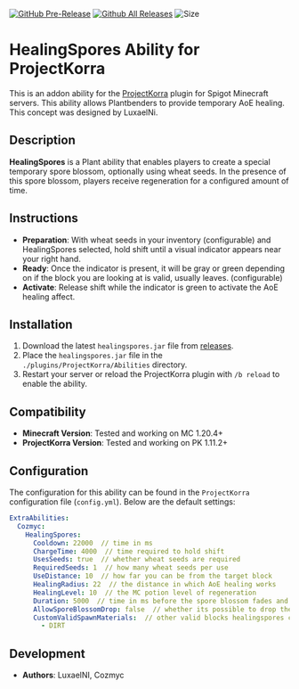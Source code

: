 [![GitHub Pre-Release](https://img.shields.io/github/release-pre/CozmycDev/PK-HealingSpores.svg)](https://github.com/CozmycDev/PK-HealingSpores/releases)
[![Github All Releases](https://img.shields.io/github/downloads/CozmycDev/PK-HealingSpores/total.svg)](https://github.com/CozmycDev/PK-HealingSpores/releases)
![Size](https://img.shields.io/github/repo-size/CozmycDev/PK-HealingSpores.svg)

# HealingSpores Ability for ProjectKorra

This is an addon ability for the [ProjectKorra](https://projectkorra.com/) plugin for Spigot Minecraft servers. This ability allows Plantbenders to provide temporary AoE healing. This concept was designed by
LuxaelNi.

## Description

**HealingSpores** is a Plant ability that enables players to create a special temporary spore blossom, optionally using wheat seeds. In the presence of this spore blossom, players receive regeneration for a configured amount of time.

## Instructions

- **Preparation**: With wheat seeds in your inventory (configurable) and HealingSpores selected, hold shift until a visual indicator appears near your right hand.
- **Ready**: Once the indicator is present, it will be gray or green depending on if the block you are looking at is valid, usually leaves. (configurable)
- **Activate**: Release shift while the indicator is green to activate the AoE healing affect.

## Installation

1. Download the latest `healingspores.jar` file from [releases](https://github.com/CozmycDev/PK-HealingSpores/releases).
2. Place the `healingspores.jar` file in the `./plugins/ProjectKorra/Abilities` directory.
3. Restart your server or reload the ProjectKorra plugin with `/b reload` to enable the ability.

## Compatibility

- **Minecraft Version**: Tested and working on MC 1.20.4+
- **ProjectKorra Version**: Tested and working on PK 1.11.2+

## Configuration

The configuration for this ability can be found in the `ProjectKorra` configuration file (`config.yml`). Below are the
default settings:

```yaml
ExtraAbilities:
  Cozmyc:
    HealingSpores:
      Cooldown: 22000  // time in ms
      ChargeTime: 4000  // time required to hold shift
      UsesSeeds: true  // whether wheat seeds are required
      RequiredSeeds: 1  // how many wheat seeds per use
      UseDistance: 10  // how far you can be from the target block
      HealingRadius: 22  // the distance in which AoE healing works
      HealingLevel: 10  // the MC potion level of regeneration
      Duration: 5000  // time in ms before the spore blossom fades and ability ends
      AllowSporeBlossomDrop: false  // whether its possible to drop the spore blossom block itself
      CustomValidSpawnMaterials:  // other valid blocks healingspores can target (ALL leaves are always enabled, even modded)
        - DIRT
```

## Development

- **Authors**: LuxaelNI, Cozmyc